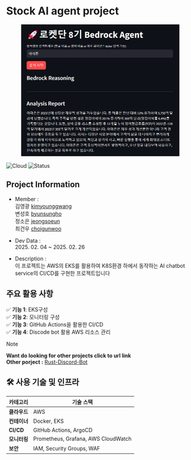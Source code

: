 # Stock AI agent project
<!-- 🌥️ -->

<figure align="center">
  <img src="./img/Rocket-bedrock-agent-openai.png" alt="" width=600>
</figure>

![Cloud](https://img.shields.io/badge/Cloud-AWS-blue) ![Status](https://img.shields.io/badge/Status-Active-brightgreen)

## Project Information
* Member :  
  김영광 [kimyounggwang](https://github.com/zxcxz01)  
  변성호 [byunsungho](https://github.com/Byun-Sung-Ho)  
  정소은 [jeongsoeun](https://github.com/sssoeun)  
  최건우 [choigunwoo](https://github.com/gunwoo8873)  

* Dev Data :  
  2025. 02. 04 ~ 2025. 02. 26

* Description :  
  이 프로젝트는 AWS의 EKS를 활용하여 K8S환경 하에서 동작하는 AI chatbot service의 CI/CD를 구현한 프로젝트입니다

<!--## 📝 프로젝트 개요
이 프로젝트는 AWS의 EKS를 활용하여 K8S환경 하에서 동작하는 AI chatbot service의 CI/CD를 구현한 프로젝트입니다.-->

## 주요 활용 사항
✅ **기능 1**: EKS구성  
✅ **기능 2**: 모니터링 구성  
✅ **기능 3**: GitHub Actions을 활용한 CI/CD  
✅ **기능 4**: Discode bot 활용 AWS 리소스 관리  

> [!NOTE]
> **Want do looking for other projects click to url link**  
> **Other porject :** [Rust-Discord-Bot](https://github.com/gunwoo8873/Rust-DiscordBot)

## 🛠️ 사용 기술 및 인프라
| 카테고리  | 기술 스택  |
|----------|----------|
| **클라우드** | AWS |
| **컨테이너** | Docker, EKS |
| **CI/CD** | GitHub Actions, ArgoCD |
| **모니터링** | Prometheus, Grafana, AWS CloudWatch |
| **보안** | IAM, Security Groups, WAF |
